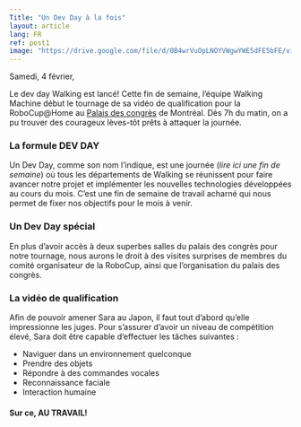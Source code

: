```yaml
---
Title: "Un Dev Day à la fois"
layout: article
lang: FR
ref: post1
image: "https://drive.google.com/file/d/0B4wrVuOpLNOYVWgwYWE5dFE5bFE/view?usp=sharing"
---
```

Samedi, 4 février,

Le dev day Walking est lancé! Cette fin de semaine, l’équipe Walking Machine début le tournage de sa vidéo de qualification pour la RoboCup@Home au [Palais des congrès](http://congresmtl.com/) de Montréal. Dès 7h du matin, on a pu trouver des courageux lèves-tôt prêts à attaquer la journée.

### La formule DEV DAY

Un Dev Day, comme son nom l’indique, est une journée (*lire ici une fin de semaine*) où tous les départements de Walking se réunissent pour faire avancer notre projet et implémenter les nouvelles technologies développées au cours du mois. C’est une fin de semaine de travail acharné qui nous permet de fixer nos objectifs pour le mois à venir.

### Un Dev Day spécial

En plus d’avoir accès à deux superbes salles du palais des congrès pour notre tournage, nous aurons le droit à des visites surprises de membres du comité organisateur de la RoboCup, ainsi que l’organisation du palais des congrès.

### La vidéo de qualification

Afin de pouvoir amener Sara au Japon, il faut tout d’abord qu’elle impressionne les juges. Pour s’assurer d’avoir un niveau de compétition élevé, Sara doit être capable d’effectuer les tâches suivantes :

* Naviguer dans un environnement quelconque
* Prendre des objets
* Répondre à des commandes vocales
* Reconnaissance faciale
* Interaction humaine

#### Sur ce, AU TRAVAIL!

